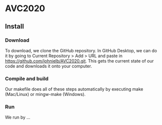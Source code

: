 # AVC2020
## Install
### Download
To download, we clone the GitHub repository. In GitHub Desktop, we can do it by going to Current Repository > Add > URL and paste in https://github.com/johnielb/AVC2020.git. This gets the current state of our code and downloads it onto your computer. 
### Compile and build
Our makefile does all of these steps automatically by executing make (Mac/Linux) or mingw-make (Windows).
### Run
We run by ...
